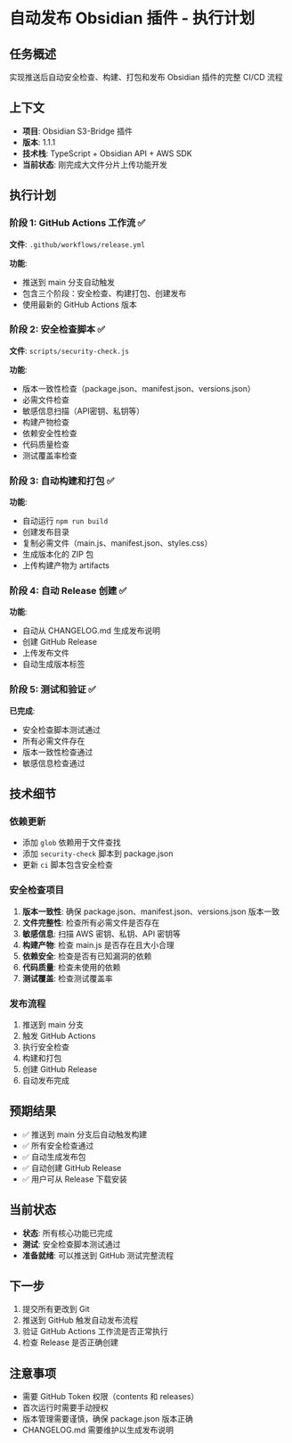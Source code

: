 # 自动发布 Obsidian 插件 - 执行计划

## 任务概述
实现推送后自动安全检查、构建、打包和发布 Obsidian 插件的完整 CI/CD 流程

## 上下文
- **项目**: Obsidian S3-Bridge 插件
- **版本**: 1.1.1
- **技术栈**: TypeScript + Obsidian API + AWS SDK
- **当前状态**: 刚完成大文件分片上传功能开发

## 执行计划

### 阶段 1: GitHub Actions 工作流 ✅
**文件**: `.github/workflows/release.yml`

**功能**:
- 推送到 main 分支自动触发
- 包含三个阶段：安全检查、构建打包、创建发布
- 使用最新的 GitHub Actions 版本

### 阶段 2: 安全检查脚本 ✅
**文件**: `scripts/security-check.js`

**功能**:
- 版本一致性检查（package.json、manifest.json、versions.json）
- 必需文件检查
- 敏感信息扫描（API密钥、私钥等）
- 构建产物检查
- 依赖安全性检查
- 代码质量检查
- 测试覆盖率检查

### 阶段 3: 自动构建和打包 ✅
**功能**:
- 自动运行 `npm run build`
- 创建发布目录
- 复制必需文件（main.js、manifest.json、styles.css）
- 生成版本化的 ZIP 包
- 上传构建产物为 artifacts

### 阶段 4: 自动 Release 创建 ✅
**功能**:
- 自动从 CHANGELOG.md 生成发布说明
- 创建 GitHub Release
- 上传发布文件
- 自动生成版本标签

### 阶段 5: 测试和验证 ✅
**已完成**:
- 安全检查脚本测试通过
- 所有必需文件存在
- 版本一致性检查通过
- 敏感信息检查通过

## 技术细节

### 依赖更新
- 添加 `glob` 依赖用于文件查找
- 添加 `security-check` 脚本到 package.json
- 更新 `ci` 脚本包含安全检查

### 安全检查项目
1. **版本一致性**: 确保 package.json、manifest.json、versions.json 版本一致
2. **文件完整性**: 检查所有必需文件是否存在
3. **敏感信息**: 扫描 AWS 密钥、私钥、API 密钥等
4. **构建产物**: 检查 main.js 是否存在且大小合理
5. **依赖安全**: 检查是否有已知漏洞的依赖
6. **代码质量**: 检查未使用的依赖
7. **测试覆盖**: 检查测试覆盖率

### 发布流程
1. 推送到 main 分支
2. 触发 GitHub Actions
3. 执行安全检查
4. 构建和打包
5. 创建 GitHub Release
6. 自动发布完成

## 预期结果
- ✅ 推送到 main 分支后自动触发构建
- ✅ 所有安全检查通过
- ✅ 自动生成发布包
- ✅ 自动创建 GitHub Release
- ✅ 用户可从 Release 下载安装

## 当前状态
- **状态**: 所有核心功能已完成
- **测试**: 安全检查脚本测试通过
- **准备就绪**: 可以推送到 GitHub 测试完整流程

## 下一步
1. 提交所有更改到 Git
2. 推送到 GitHub 触发自动发布流程
3. 验证 GitHub Actions 工作流是否正常执行
4. 检查 Release 是否正确创建

## 注意事项
- 需要 GitHub Token 权限（contents 和 releases）
- 首次运行时需要手动授权
- 版本管理需要谨慎，确保 package.json 版本正确
- CHANGELOG.md 需要维护以生成发布说明
